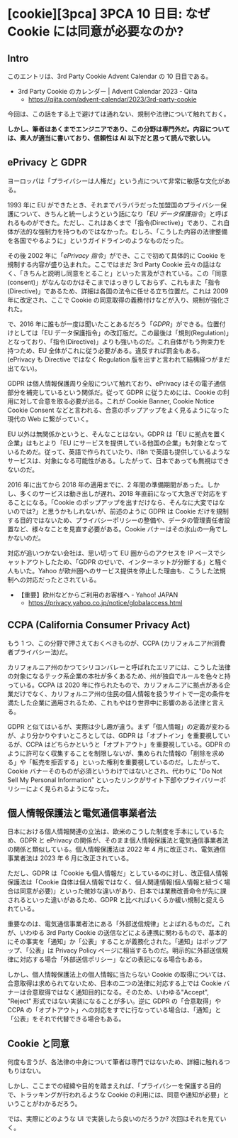 # [cookie][3pca] 3PCA 10 日目: なぜ Cookie には同意が必要なのか?

## Intro

このエントリは、3rd Party Cookie Advent Calendar の 10 日目である。

- 3rd Party Cookie のカレンダー | Advent Calendar 2023 - Qiita
  - https://qiita.com/advent-calendar/2023/3rd-party-cookie

今回は、この話をする上で避けては通れない、規制や法律について触れておく。

**しかし、筆者はあくまでエンジニアであり、この分野は専門外だ。内容については、素人が適当に書いており、信頼性は AI 以下だと思って読んで欲しい。**


## ePrivacy と GDPR

ヨーロッパは「プライバシーは人権だ」という点について非常に敏感な文化がある。

1993 年に EU ができたとき、それまでバラバラだった加盟国のプライバシー保護について、きちんと統一しようという話になり「*EU データ保護指令*」と呼ばれるものができた。ただし、これはあくまで「指令(Directive)」であり、これ自体が法的な強制力を持つものではなかった。むしろ、「こうした内容の法律整備を各国でやるように」というガイドラインのようなものだった。

その後 2002 年に「*ePrivacy 指令*」ができ、ここで初めて具体的に Cookie を規制する内容が盛り込まれた。ここではまだ 3rd Party Cookie 云々の話はなく、「きちんと説明し同意をとること」といった言及がされている。この「同意(consent)」がなんなのかはそこまではっきりしておらず、これもまた「指令(Directive)」であるため、詳細は各国の法令に任せる立ち位置だ。これは 2009 年に改定され、ここで Cookie の同意取得の義務付けなどが入り、規制が強化された。

で、2016 年に誰もが一度は聞いたことあるだろう「*GDPR*」ができる。位置付けとしては「EU データ保護指令」の改訂版だ。この最後は「規則(Regulation)」となっており、「指令(Directive)」よりも強いものだ。これ自体がもう拘束力を持つため、EU 全体がこれに従う必要がある。違反すれば罰金もある。(ePrivacy も Directive ではなく Regulation 版を出すと言われて結構経つがまだ出てない)。

GDPR は個人情報保護周り全般について触れており、ePrivacy はその電子通信部分を補完しているという関係だ。従って GDPR に従うためには、Cookie の利用に対して合意を取る必要が出る。これが Cookie Banner, Cookie Notice Cookie Consent などと言われる、合意のポップアップをよく見るようになった現代の Web に繋がっていく。

EU 以外は無関係かというと、そんなことはない。GDPR は「EU に拠点を置く企業」はもとより「EU にサービスを提供している他国の企業」も対象となっているためだ。従って、英語で作られていたり、i18n で英語も提供しているようなサービスは、対象になる可能性がある。したがって、日本であっても無視はできないのだ。

2016 年に出てから 2018 年の適用までに、2 年間の準備期間があった。しかし、多くのサービスは動き出しが遅れ、2018 年直前になって大急ぎで対応をすることになる。「Cookie のポップアップを出すだけなら、そんなに大変ではないのでは?」と思うかもしれないが、前述のように GDPR は Cookie だけを規制する目的ではないため、プライバシーポリシーの整備や、データの管理責任者設置など、様々なことを見直す必要がある。Cookie バナーはその氷山の一角でしかないのだ。

対応が追いつかない会社は、思い切って EU 圏からのアクセスを IP ベースでシャットアウトしたため、「GDPR のせいで、インターネットが分断する」と騒ぐ人もいた。Yahoo が欧州圏へのサービス提供を停止した理由も、こうした法規制への対応だったとされている。

- 【重要】欧州などからご利用のお客様へ - Yahoo! JAPAN
  - https://privacy.yahoo.co.jp/notice/globalaccess.html


## CCPA (California Consumer Privacy Act)

もう 1 つ、この分野で押さえておくべきものが、CCPA (カリフォルニア州消費者プライバシー法)だ。

カリフォルニア州のかつてシリコンバレーと呼ばれたエリアには、こうした法律の対象になるテック系企業の本社が多くあるため、州が独自でルールを色々と持っている。CCPA は 2020 年に作られたもので、カリフォルニアに拠点がある企業だけでなく、カリフォルニア州の住民の個人情報を扱うサイトで一定の条件を満たした企業に適用されるため、これもやはり世界中に影響のある法律と言える。

GDPR と似てはいるが、実際は少し趣が違う。まず「個人情報」の定義が変わるが、より分かりやすいところとしては、GDPR は「オプトイン」を重要視しているが、CCPA はどちらかというと「オプトアウト」を重要視している。GDPR のように許可なく収集することを制限しないが、集められた情報の「削除を求める」や「転売を拒否する」といった権利を重要視しているのだ。したがって、Cookie バナーそのものが必須というわけではないとされ、代わりに "Do Not Sell My Personal Information" といったリンクがサイト下部やプライバリーポリシーによく見られるようになった。


## 個人情報保護法と電気通信事業者法

日本における個人情報関連の立法は、欧米のこうした制度を手本にしているため、GDPR と ePrivacy の関係が、そのまま個人情報保護法と電気通信事業者法の関係と類似している。個人情報保護法は 2022 年 4 月に改正され、電気通信事業者法は 2023 年 6 月に改正されている。

ただし、GDPR は「Cookie も個人情報だ」としているのに対し、改正個人情報保護法は「Cookie 自体は個人情報ではなく、個人関連情報(個人情報と紐づく場合は同意が必要)」といった微妙な違いがあり、日本では業務改善命令が先に課されるといった違いがあるため、GDPR と比べればいくらか緩い規制と捉えられている。

重要なのは、電気通信事業者法にある「外部送信規律」とよばれるものだ。これが、いわゆる 3rd Party Cookie の送信などによる連携に関わるもので、基本的にその事実を「通知」か「公表」することが義務化された。「通知」はポップアップ、「公表」は Privacy Policy ページに相当するものだ。明示的に外部送信規律に対応する場合「外部送信ポリシー」などの表記になる場合もある。

しかし、個人情報保護法上の個人情報に当たらない Cookie の取得については、合意取得は求められてないため、日本の二つの法律に対応する上では Cookie バナーは合意取得ではなく通知目的になる。そのため、いわゆる"Accept", "Reject" 形式ではない実装になることが多い。逆に GDPR の「合意取得」や CCPA の「オプトアウト」への対応をすでに行なっている場合は、「通知」と「公表」をそれで代替できる場合もある。


## Cookie と同意

何度も言うが、各法律の中身について筆者は専門ではないため、詳細に触れるつもりはない。

しかし、ここまでの経緯や目的を踏まえれば、「プライバシーを保護する目的で、トラッキングが行われるような Cookie の利用には、同意や通知が必要」ということがわかるだろう。

では、実際にどのような UI で実装したら良いのだろうか? 次回はそれを見ていく。